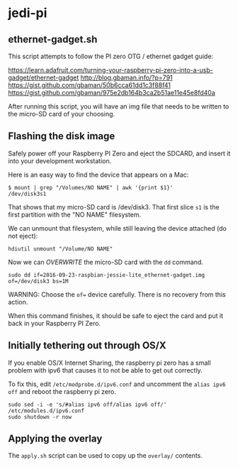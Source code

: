 # jedi-pi

## ethernet-gadget.sh

This script attempts to follow the PI zero OTG / ethernet gadget guide:

https://learn.adafruit.com/turning-your-raspberry-pi-zero-into-a-usb-gadget/ethernet-gadget
http://blog.gbaman.info/?p=791
https://gist.github.com/gbaman/50b6cca61dd1c3f88f41
https://gist.github.com/gbaman/975e2db164b3ca2b51ae11e45e8fd40a

After running this script, you will have an img file that needs to be written to the micro-SD card of your choosing.

## Flashing the disk image

Safely power off your Raspberry PI Zero and eject the SDCARD, and insert it into your development workstation.

Here is an easy way to find the device that appears on a Mac:

    $ mount | grep "/Volumes/NO NAME" | awk '{print $1}'
    /dev/disk3s1

That shows that my micro-SD card is /dev/disk3. That first slice `s1` is the first partition with the "NO NAME" filesystem.

We can unmount that filesystem, while still leaving the device attached (do not eject):

    hdiutil unmount "/Volume/NO NAME"

Now we can _OVERWRITE_ the micro-SD card with the `dd` command.

    sudo dd if=2016-09-23-raspbian-jessie-lite_ethernet-gadget.img of=/dev/disk3 bs=1M

WARNING: Choose the `of=` device carefully. There is no recovery from this action.

When this command finishes, it should be safe to eject the card and put it back in your Raspberry PI Zero.

## Initially tethering out through OS/X

If you enable OS/X Internet Sharing, the raspberry pi zero has a small problem with ipv6 that causes it to not be able to get out correctly.

To fix this, edit `/etc/modprobe.d/ipv6.conf` and uncomment the `alias ipv6 off` and reboot the raspberry pi zero.

    sudo sed -i -e 's/#alias ipv6 off/alias ipv6 off/' /etc/modules.d/ipv6.conf
    sudo shutdown -r now

## Applying the overlay

The `apply.sh` script can be used to copy up the `overlay/` contents.

